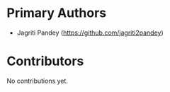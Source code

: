 # Primary Authors

- Jagriti Pandey (https://github.com/jagriti2pandey)

# Contributors

No contributions yet.
